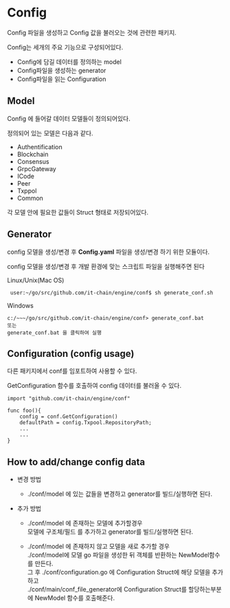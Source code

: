 # Config

Config 파일을 생성하고 Config 값을 불러오는 것에 관련한 패키지.

Config는 세개의 주요 기능으로 구성되어있다.

- Config에 담길 데이터를 정의하는 model
- Config파일을 생성하는 generator
- Config파일을 읽는 Configuration

## Model
Config 에 들어갈 데이터 모델들이 정의되어있다.

정의되어 있는 모델은 다음과 같다.
- Authentification
- Blockchain
- Consensus
- GrpcGateway
- ICode
- Peer
- Txppol
- Common

각 모델 안에 필요한 값들이 Struct 형태로 저장되어있다.

## Generator
config 모델을 생성/변경 후 **Config.yaml** 파일을 생성/변경 하기 위한 모듈이다.

config 모델을 생성/변경 후 개발 환경에 맞는 스크립트 파일을 실행해주면 된다

Linux/Unix(Mac OS)

     user:~/go/src/github.com/it-chain/engine/conf$ sh generate_conf.sh

Windows

    c:/~~~/go/src/github.com/it-chain/engine/conf> generate_conf.bat
    또는
    generate_conf.bat 을 클릭하여 실행


## Configuration (config usage)
다른 패키지에서 conf를 임포트하여 사용할 수 있다.

GetConfiguration 함수를 호출하여 config 데이터를 불러올 수 있다.

    import "github.com/it-chain/engine/conf"

    func foo(){
        config = conf.GetConfiguration()
        defaultPath = config.Txpool.RepositoryPath;
        ...
        ...
    }

## How to add/change config data
- 변경 방법

  - ./conf/model 에 있는 값들을 변경하고 generator를 빌드/실행하면 된다.

- 추가 방법
  - ./conf/model 에 존재하는 모델에 추가할경우
  <br>모델에 구조체/필드 를 추가하고 generator를 빌드/실행하면 된다.

  - ./conf/model 에 존재하지 않고 모델을 새로 추가할 경우
  <br>./conf/model에 모델 go 파일을 생성한 뒤 객체를 반환하는 NewModel함수를 만든다.
  <br>그 후 ./conf/configuration.go 에 Configuration Struct에 해당 모델을 추가하고
  <br>./conf/main/conf_file_generator에 Configuration Struct를 할당하는부분에 NewModel 함수를 호출해준다.
